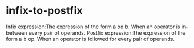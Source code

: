 # infix-to-postfix
Infix expression:The expression of the form a op b. When an operator is in-between every pair of operands. Postfix expression:The expression of the form a b op. When an operator is followed for every pair of operands.
